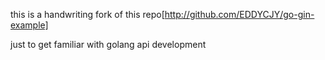 this is a handwriting fork of this repo[http://github.com/EDDYCJY/go-gin-example]

just to get familiar with golang api development 